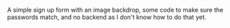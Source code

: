 A simple sign up form with an image backdrop, some code to make sure the passwords match, and no backend as I don't know how to do that yet.